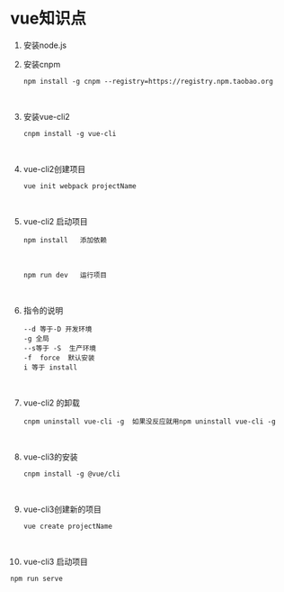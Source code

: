 # vue知识点

1. 安装node.js

2. 安装cnpm  

   ```
   npm install -g cnpm --registry=https://registry.npm.taobao.org
   ```

   ​

3. 安装vue-cli2 

   ```
   cnpm install -g vue-cli
   ```

   ​

4. vue-cli2创建项目 

   ```
   vue init webpack projectName
   ```

   ​

5. vue-cli2 启动项目 

   ```
   npm install   添加依赖
   ```

   ​

   ```
   npm run dev   运行项目
   ```

   ​

6. 指令的说明

   ```
   --d 等于-D 开发环境
   -g 全局
   --s等于 -S  生产环境
   -f  force  默认安装
   i 等于 install
   ```

   ​

7. vue-cli2 的卸载

   ```
   cnpm uninstall vue-cli -g  如果没反应就用npm uninstall vue-cli -g
   ```

   ​

8. vue-cli3的安装

   ```
   cnpm install -g @vue/cli
   ```

   ​

9. vue-cli3创建新的项目

   ```
   vue create projectName
   ```

   ​

10. vue-cli3 启动项目

   ```
   npm run serve
   ```

   ​

